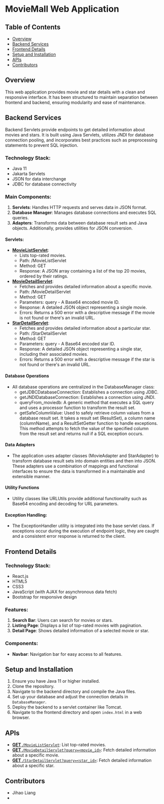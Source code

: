 # MovieMall Web Application

## Table of Contents
- [Overview](#overview)
- [Backend Services](#backend-services)
- [Frontend Details](#frontend-details)
- [Setup and Installation](#setup-and-installation)
- [APIs](#apis)
- [Contributors](#contributors)

## Overview
This web application provides movie and star details with a clean and responsive interface. It has been structured to maintain separation between frontend and backend, ensuring modularity and ease of maintenance.

## Backend Services
Backend Servlets provide endpoints to get detailed information about movies and stars. It is built using Java Servlets, utilizes JNDI for database connection pooling, and incorporates best practices such as preprocessing statements to prevent SQL injection.

### Technology Stack:
- Java 11
- Jakarta Servlets
- JSON for data interchange
- JDBC for database connectivity

### Main Components:
1. **Servlets**: Handles HTTP requests and serves data in JSON format.
2. **Database Manager**: Manages database connections and executes SQL queries.
3. **Adapters**: Transforms data between database result sets and Java objects. Additionally, provides utilities for JSON conversion.

#### Servlets:
- [**MovieListServlet**](#movielistservlet):
  - Lists top-rated movies.
  - Path: /MovieListServlet
  - Method: GET
  - Response: A JSON array containing a list of the top 20 movies, ordered by their ratings.
- [**MovieDetailServlet**](#moviedetailservlet):
  - Fetches and provides detailed information about a specific movie.
  - Path: /MovieDetailServlet
  - Method: GET
  - Parameters: query - A Base64 encoded movie ID.
  - Response: A detailed JSON object representing a single movie.
  - Errors: Returns a 500 error with a descriptive message if the movie is not found or there's an invalid URL.
- [**StarDetailServlet**](#stardetailservlet):
  - Fetches and provides detailed information about a particular star.
  - Path: /StarDetailServlet
  - Method: GET
  - Parameters: query - A Base64 encoded star ID.
  - Response: A detailed JSON object representing a single star, including their associated movies.
  - Errors: Returns a 500 error with a descriptive message if the star is not found or there's an invalid URL.

#### Database Operations
- All database operations are centralized in the DatabaseManager class:
  - getJDBCDatabaseConnection: Establishes a connection using JDBC.
  - getJNDIDatabaseConnection: Establishes a connection using JNDI.
  - queryFrom_moviedb: A generic method that executes a SQL query and uses a processor function to transform the result set.
  - getSafeColumnValue: Used to safely retrieve column values from a database result set. It takes a result set (ResultSet), a column name (columnName), and a ResultSetGetter function to handle exceptions. This method attempts to fetch the value of the specified column from the result set and returns null if a SQL exception occurs.

#### Data Adapters
- The application uses adapter classes (MovieAdapter and StarAdapter) to transform database result sets into domain entities and then into JSON. These adapters use a combination of mappings and functional interfaces to ensure the data is transformed in a maintainable and extensible manner.

#### Utility Functions
- Utility classes like URLUtils provide additional functionality such as Base64 encoding and decoding for URL parameters.

#### Exception Handling:
- The ExceptionHandler utility is integrated into the base servlet class. If exceptions occur during the execution of endpoint logic, they are caught and a consistent error response is returned to the client.

## Frontend Details

### Technology Stack:
- React.js
- HTML5
- CSS3
- JavaScript (with AJAX for asynchronous data fetch)
- Bootstrap for responsive design

### Features:
1. **Search Bar**: Users can search for movies or stars.
2. **Listing Page**: Displays a list of top-rated movies with pagination.
3. **Detail Page**: Shows detailed information of a selected movie or star.

### Components:
- **Navbar**: Navigation bar for easy access to all features.

## Setup and Installation
1. Ensure you have Java 11 or higher installed.
2. Clone the repository.
3. Navigate to the backend directory and compile the Java files.
4. Set up your database and adjust the connection details in `DatabaseManager`.
5. Deploy the backend to a servlet container like Tomcat.
6. Navigate to the frontend directory and open `index.html` in a web browser.

## APIs
- [**GET** `/MovieListServlet`](#movielistservlet): List top-rated movies.
- [**GET** `/MovieDetailServlet?query=<movie_id>`](#moviedetailservlet): Fetch detailed information about a specific movie.
- [**GET** `/StarDetailServlet?query=<star_id>`](#stardetailservlet): Fetch detailed information about a specific star.

## Contributors
- Jihao Liang
- 
